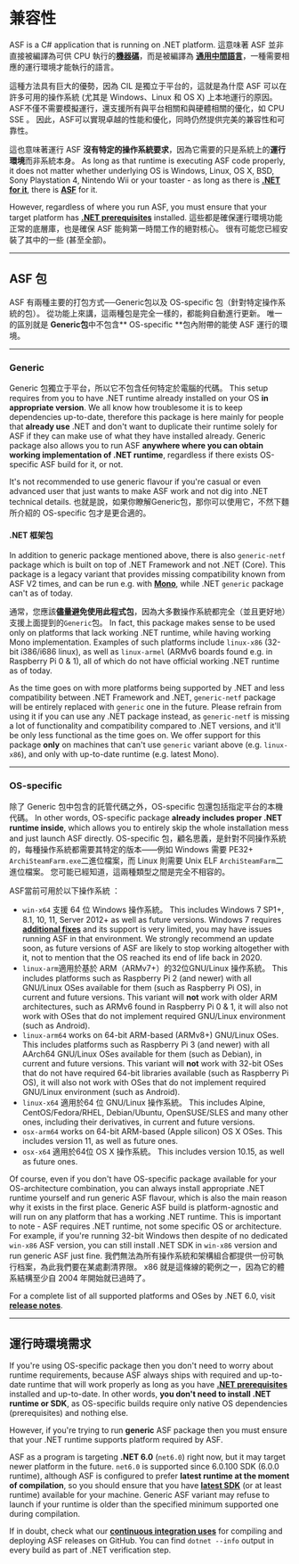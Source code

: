 # 兼容性

ASF is a C# application that is running on .NET platform. 這意味著 ASF 並非直接被編譯為可供 CPU 執行的​**[機器碼](https://en.wikipedia.org/wiki/Machine_code)**，而是被編譯為 **[通用中間語言](https://en.wikipedia.org/wiki/Common_Intermediate_Language)**，一種需要相應的運行環境才能執行的語言。

這種方法具有巨大的優勢，因為 CIL 是獨立于平台的，這就是為什麼 ASF 可以在許多可用的操作系統 (尤其是 Windows、Linux 和 OS X) 上本地運行的原因。ASF不僅不需要模擬運行，還支援所有與平台相關和與硬體相關的優化，如 CPU SSE 。 因此，ASF可以實現卓越的性能和優化，同時仍然提供完美的兼容性和可靠性。

這也意味著運行 ASF **沒有特定的操作系統要求**，因為它需要的只是系統上的**運行環境**而非系統本身。 As long as that runtime is executing ASF code properly, it does not matter whether underlying OS is Windows, Linux, OS X, BSD, Sony Playstation 4, Nintendo Wii or your toaster - as long as there is **[.NET for it](https://dotnet.microsoft.com/download/dotnet)**, there is **[ASF](https://github.com/JustArchiNET/ArchiSteamFarm/releases/latest)** for it.

However, regardless of where you run ASF, you must ensure that your target platform has **[.NET prerequisites](https://github.com/dotnet/core/blob/main/Documentation/prereqs.md)** installed. 這些都是確保運行環境功能正常的底層庫，也是確保 ASF 能夠第一時間工作的絕對核心。 很有可能您已經安裝了其中的一些 (甚至全部)。

---

## ASF 包

ASF 有兩種主要的打包方式──Generic包以及 OS-specific 包（針對特定操作系統的包）。 從功能上來講，這兩種包是完全一樣的，都能夠自動進行更新。 唯一的區別就是 **Generic包**中不包含** OS-specific **包內附帶的能使 ASF 運行的環境。

---

### Generic

Generic 包獨立于平台，所以它不包含任何特定於電腦的代碼。 This setup requires from you to have .NET runtime already installed on your OS **in appropriate version**. We all know how troublesome it is to keep dependencies up-to-date, therefore this package is here mainly for people that **already use** .NET and don't want to duplicate their runtime solely for ASF if they can make use of what they have installed already. Generic package also allows you to run ASF **anywhere where you can obtain working implementation of .NET runtime**, regardless if there exists OS-specific ASF build for it, or not.

It's not recommended to use generic flavour if you're casual or even advanced user that just wants to make ASF work and not dig into .NET technical details. 也就是說，如果你瞭解Generic包，那你可以使用它，不然下麵所介紹的 OS-specific 包才是更合適的。

#### .NET 框架包

In addition to generic package mentioned above, there is also `generic-netf` package which is built on top of .NET Framework and not .NET (Core). This package is a legacy variant that provides missing compatibility known from ASF V2 times, and can be run e.g. with **[Mono](https://www.mono-project.com)**, while .NET `generic` package can't as of today.

通常，您應該**儘量避免使用此程式包**，因為大多數操作系統都完全（並且更好地）支援上面提到的` Generic `包。 In fact, this package makes sense to be used only on platforms that lack working .NET runtime, while having working Mono implementation. Examples of such platforms include `linux-x86` (32-bit i386/i686 linux), as well as `linux-armel` (ARMv6 boards found e.g. in Raspberry Pi 0 & 1), all of which do not have official working .NET runtime as of today.

As the time goes on with more platforms being supported by .NET and less compatibility between .NET Framework and .NET, `generic-netf` package will be entirely replaced with `generic` one in the future. Please refrain from using it if you can use any .NET package instead, as `generic-netf` is missing a lot of functionality and compatibility compared to .NET versions, and it'll be only less functional as the time goes on. We offer support for this package **only** on machines that can't use `generic` variant above (e.g. `linux-x86`), and only with up-to-date runtime (e.g. latest Mono).

---

### OS-specific

除了 Generic 包中包含的託管代碼之外，OS-specific 包還包括指定平台的本機代碼。 In other words, OS-specific package **already includes proper .NET runtime inside**, which allows you to entirely skip the whole installation mess and just launch ASF directly. OS-specific 包，顧名思義，是針對不同操作系統的，每種操作系統都需要其特定的版本——例如 Windows 需要 PE32+ `ArchiSteamFarm.exe`二進位檔案，而 Linux 則需要 Unix ELF `ArchiSteamFarm`二進位檔案。 您可能已經知道，這兩種類型之間是完全不相容的。

ASF當前可用於以下操作系統 ：

- `win-x64` 支援 64 位 Windows 操作系統。 This includes Windows 7 SP1+, 8.1, 10, 11, Server 2012+ as well as future versions. Windows 7 requires **[additional fixes](https://github.com/JustArchiNET/ArchiSteamFarm/wiki/Setting-up#windows)** and its support is very limited, you may have issues running ASF in that environment. We strongly recommend an update soon, as future versions of ASF are likely to stop working altogether with it, not to mention that the OS reached its end of life back in 2020.
- `linux-arm`適用於基於 ARM（ARMv7+）的32位GNU/Linux 操作系統。 This includes platforms such as Raspberry Pi 2 (and newer) with all GNU/Linux OSes available for them (such as Raspberry Pi OS), in current and future versions. This variant will **not** work with older ARM architectures, such as ARMv6 found in Raspberry Pi 0 & 1, it will also not work with OSes that do not implement required GNU/Linux environment (such as Android).
- `linux-arm64` works on 64-bit ARM-based (ARMv8+) GNU/Linux OSes. This includes platforms such as Raspberry Pi 3 (and newer) with all AArch64 GNU/Linux OSes available for them (such as Debian), in current and future versions. This variant will **not** work with 32-bit OSes that do not have required 64-bit libraries available (such as Raspberry Pi OS), it will also not work with OSes that do not implement required GNU/Linux environment (such as Android).
- `linux-x64` 適用於64 位 GNU/Linux 操作系統。 This includes Alpine, CentOS/Fedora/RHEL, Debian/Ubuntu, OpenSUSE/SLES and many other ones, including their derivatives, in current and future versions.
- `osx-arm64` works on 64-bit ARM-based (Apple silicon) OS X OSes. This includes version 11, as well as future ones.
- `osx-x64` 適用於64位 OS X 操作系統。 This includes version 10.15, as well as future ones.

Of course, even if you don't have OS-specific package available for your OS-architecture combination, you can always install appropriate .NET runtime yourself and run generic ASF flavour, which is also the main reason why it exists in the first place. Generic ASF build is platform-agnostic and will run on any platform that has a working .NET runtime. This is important to note - ASF requires .NET runtime, not some specific OS or architecture. For example, if you're running 32-bit Windows then despite of no dedicated `win-x86` ASF version, you can still install .NET SDK in `win-x86` version and run generic ASF just fine. 我們無法為所有操作系統和架構組合都提供一份可執行档案，為此我們要在某處劃清界限。 x86 就是這條線的範例之一，因為它的體系結構至少自 2004 年開始就已過時了。

For a complete list of all supported platforms and OSes by .NET 6.0, visit **[release notes](https://github.com/dotnet/core/blob/main/release-notes/6.0/supported-os.md)**.

---

## 運行時環境需求

If you're using OS-specific package then you don't need to worry about runtime requirements, because ASF always ships with required and up-to-date runtime that will work properly as long as you have **[.NET prerequisites](https://github.com/dotnet/core/blob/main/Documentation/prereqs.md)** installed and up-to-date. In other words, **you don't need to install .NET runtime or SDK**, as OS-specific builds require only native OS dependencies (prerequisites) and nothing else.

However, if you're trying to run **generic** ASF package then you must ensure that your .NET runtime supports platform required by ASF.

ASF as a program is targeting **.NET 6.0** (`net6.0`) right now, but it may target newer platform in the future. `net6.0` is supported since 6.0.100 SDK (6.0.0 runtime), although ASF is configured to prefer **latest runtime at the moment of compilation**, so you should ensure that you have **[latest SDK](https://dotnet.microsoft.com/download)** (or at least runtime) available for your machine. Generic ASF variant may refuse to launch if your runtime is older than the specified minimum supported one during compilation.

If in doubt, check what our **[continuous integration uses](https://github.com/JustArchiNET/ArchiSteamFarm/actions/workflows/publish.yml?query=branch%3Amain)** for compiling and deploying ASF releases on GitHub. You can find `dotnet --info` output in every build as part of .NET verification step.